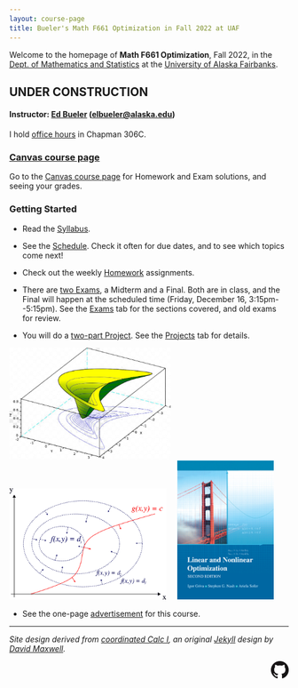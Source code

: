 ```yaml
---
layout: course-page
title: Bueler's Math F661 Optimization in Fall 2022 at UAF
---
```


Welcome to the homepage of **Math F661 Optimization**, Fall 2022, in the [Dept. of Mathematics and Statistics](http://www.uaf.edu/dms/) at the [University of Alaska Fairbanks](http://www.uaf.edu/).

## UNDER CONSTRUCTION

#### Instructor:  [Ed Bueler](http://bueler.github.io/) ([elbueler@alaska.edu](mailto:elbueler@alaska.edu))

I hold [office hours](http://bueler.github.io/OffHrs.htm) in Chapman 306C.

### [Canvas course page](https://canvas.alaska.edu/courses/9948)

Go to the [Canvas course page](https://canvas.alaska.edu/courses/9948) for Homework and Exam solutions, and seeing your grades.

### Getting Started

* Read the [Syllabus](assets/general/syllabus.pdf).

* See the [Schedule](assets/general/schedule.pdf).  Check it often for due dates, and to see which topics come next!

* Check out the weekly [Homework](homework.html) assignments.

* There are [two Exams](exams.html), a Midterm and a Final.  Both are in class, and the Final will happen at the scheduled time (Friday, December 16, 3:15pm--5:15pm).  See the [Exams](exams.html) tab for the sections covered, and old exams for review.

* You will do a [two-part Project](projects.html).  See the [Projects](exams.html) tab for details.

[<img src="assets/images/banana.png" height="200">](https://en.wikipedia.org/wiki/Mathematical_optimization "mathematical optimization") &nbsp; &nbsp; [<img src="assets/images/lagrange.png" height="200">](https://en.wikipedia.org/wiki/Lagrange_multiplier "lagrange multipliers visualization") &nbsp; &nbsp; [<img src="assets/images/cover.jpg" height="250">](https://my.siam.org/Store/Product/viewproduct/?ProductId=1008 "the textbook")

* See the one-page [advertisement](assets/general/advert.pdf) for this course.

---
_Site design derived from [coordinated Calc I](https://uaf-math251.github.io/), an original [Jekyll](https://jekyllrb.com/) design by [David Maxwell](https://damaxwell.github.io/)._

[<img src="assets/images/GitHub-Mark-32px.png" align="right">](https://github.com/bueler/opt "github repository for this site")
